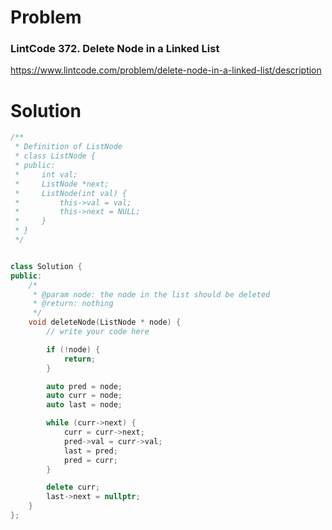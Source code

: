 
# Problem
### LintCode 372. Delete Node in a Linked List
https://www.lintcode.com/problem/delete-node-in-a-linked-list/description

# Solution
```c++
/**
 * Definition of ListNode
 * class ListNode {
 * public:
 *     int val;
 *     ListNode *next;
 *     ListNode(int val) {
 *         this->val = val;
 *         this->next = NULL;
 *     }
 * }
 */


class Solution {
public:
    /*
     * @param node: the node in the list should be deleted
     * @return: nothing
     */
    void deleteNode(ListNode * node) {
        // write your code here

        if (!node) {
            return;
        }

        auto pred = node;
        auto curr = node;
        auto last = node;

        while (curr->next) {
            curr = curr->next;
            pred->val = curr->val;
            last = pred;
            pred = curr;
        }

        delete curr;
        last->next = nullptr;
    }
};
```
